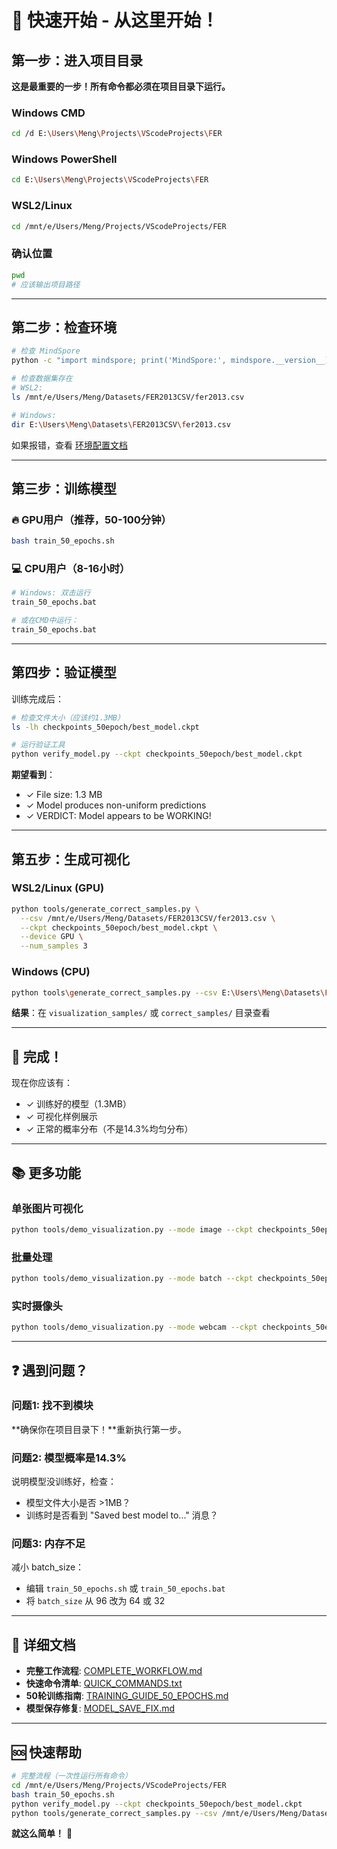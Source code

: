 # 🚀 快速开始 - 从这里开始！

## 第一步：进入项目目录

**这是最重要的一步！所有命令都必须在项目目录下运行。**

### Windows CMD
```bash
cd /d E:\Users\Meng\Projects\VScodeProjects\FER
```

### Windows PowerShell
```bash
cd E:\Users\Meng\Projects\VScodeProjects\FER
```

### WSL2/Linux
```bash
cd /mnt/e/Users/Meng/Projects/VScodeProjects/FER
```

### 确认位置
```bash
pwd
# 应该输出项目路径
```

---

## 第二步：检查环境

```bash
# 检查 MindSpore
python -c "import mindspore; print('MindSpore:', mindspore.__version__)"

# 检查数据集存在
# WSL2:
ls /mnt/e/Users/Meng/Datasets/FER2013CSV/fer2013.csv

# Windows:
dir E:\Users\Meng\Datasets\FER2013CSV\fer2013.csv
```

如果报错，查看 [环境配置文档](docs/setup.md)

---

## 第三步：训练模型

### 🔥 GPU用户（推荐，50-100分钟）

```bash
bash train_50_epochs.sh
```

### 💻 CPU用户（8-16小时）

```bash
# Windows: 双击运行
train_50_epochs.bat

# 或在CMD中运行：
train_50_epochs.bat
```

---

## 第四步：验证模型

训练完成后：

```bash
# 检查文件大小（应该约1.3MB）
ls -lh checkpoints_50epoch/best_model.ckpt

# 运行验证工具
python verify_model.py --ckpt checkpoints_50epoch/best_model.ckpt
```

**期望看到**：
- ✓ File size: 1.3 MB
- ✓ Model produces non-uniform predictions
- ✓ VERDICT: Model appears to be WORKING!

---

## 第五步：生成可视化

### WSL2/Linux (GPU)
```bash
python tools/generate_correct_samples.py \
  --csv /mnt/e/Users/Meng/Datasets/FER2013CSV/fer2013.csv \
  --ckpt checkpoints_50epoch/best_model.ckpt \
  --device GPU \
  --num_samples 3
```

### Windows (CPU)
```bash
python tools\generate_correct_samples.py --csv E:\Users\Meng\Datasets\FER2013CSV\fer2013.csv --ckpt checkpoints_50epoch\best_model.ckpt --num_samples 3
```

**结果**：在 `visualization_samples/` 或 `correct_samples/` 目录查看

---

## 🎉 完成！

现在你应该有：
- ✓ 训练好的模型（1.3MB）
- ✓ 可视化样例展示
- ✓ 正常的概率分布（不是14.3%均匀分布）

---

## 📚 更多功能

### 单张图片可视化
```bash
python tools/demo_visualization.py --mode image --ckpt checkpoints_50epoch/best_model.ckpt --input test.jpg
```

### 批量处理
```bash
python tools/demo_visualization.py --mode batch --ckpt checkpoints_50epoch/best_model.ckpt --input test_images/
```

### 实时摄像头
```bash
python tools/demo_visualization.py --mode webcam --ckpt checkpoints_50epoch/best_model.ckpt
```

---

## ❓ 遇到问题？

### 问题1: 找不到模块
**确保你在项目目录下！**重新执行第一步。

### 问题2: 模型概率是14.3%
说明模型没训练好，检查：
- 模型文件大小是否 >1MB？
- 训练时是否看到 "Saved best model to..." 消息？

### 问题3: 内存不足
减小 batch_size：
- 编辑 `train_50_epochs.sh` 或 `train_50_epochs.bat`
- 将 `batch_size` 从 96 改为 64 或 32

---

## 📖 详细文档

- **完整工作流程**: [COMPLETE_WORKFLOW.md](COMPLETE_WORKFLOW.md)
- **快速命令清单**: [QUICK_COMMANDS.txt](QUICK_COMMANDS.txt)
- **50轮训练指南**: [TRAINING_GUIDE_50_EPOCHS.md](TRAINING_GUIDE_50_EPOCHS.md)
- **模型保存修复**: [MODEL_SAVE_FIX.md](MODEL_SAVE_FIX.md)

---

## 🆘 快速帮助

```bash
# 完整流程（一次性运行所有命令）
cd /mnt/e/Users/Meng/Projects/VScodeProjects/FER
bash train_50_epochs.sh
python verify_model.py --ckpt checkpoints_50epoch/best_model.ckpt
python tools/generate_correct_samples.py --csv /mnt/e/Users/Meng/Datasets/FER2013CSV/fer2013.csv --ckpt checkpoints_50epoch/best_model.ckpt --device GPU --num_samples 3
```

**就这么简单！** 🎊
